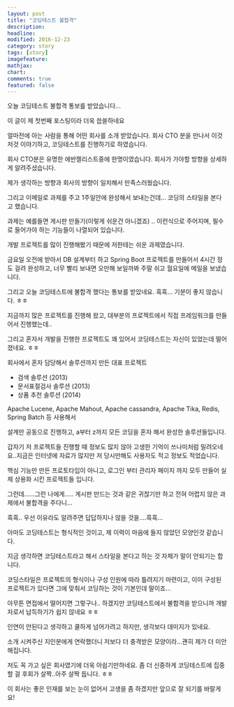 ```yaml
---
layout: post
title: "코딩테스트 불합격"
description: 
headline: 
modified: 2016-12-23
category: story
tags: [story]
imagefeature: 
mathjax: 
chart: 
comments: true
featured: false
---
```


오늘 코딩테스트 불합격 통보를 받았습니다...

이 글이 제 첫번째 포스팅이라 더욱 씁쓸하네요

얼마전에 아는 사람을 통해 어떤 회사를 소개 받았습니다. 회사 CTO 분을 만나서 이것 저것 이야기하고, 코딩테스트를 진행하기로 하였습니다. 

회사 CTO분은 유명한 에반젤리스트중에 한명이였습니다. 회사가 가야할 방향을 상세하게 알려주셨습니다. 

제가 생각하는 방향과 회사의 방향이 일치해서 만족스러웠습니다. 

그리고 이메일로 과제를 주고 1주일안에 완성해서 보내는건데... 코딩의 스타일을 본다고 했습니다. 

과제는 예를들면 게시판 만들기(이렇게 쉬운건 아니겠죠) .. 이런식으로 주어지며, 필수로 들어가야 하는 기능들이 나열되어 있습니다.   

개발 프로젝트를 많이 진행해봤기 때문에 저한테는 쉬운 과제였습니다. 

금요일 오전에 받아서 DB 설계부터 하고 Spring Boot 프로젝트를 만들어서 4시간 정도 걸려 완성하고, 너무 빨리 보내면 오만해 보일까봐 주말 쉬고 월요일에 메일을 보냈습니다. 

그리고 오늘 코딩테스트에 불합격 했다는 통보를 받았네요. 흑흑... 기분이 좋지 않습니다. ㅎㅎ


지금까지 많은 프로젝트를 진행해 왔고, 대부분의 프로젝트에서 직접 프레임워크를 만들어서 진행했는데..

그리고 혼자서 개발을 진행한 프로젝트도 꽤 있어서 코딩테스트는 자신이 있었는데 떨어졌네요. ㅎㅎ

회사에서 혼자 담당해서 솔루션까지 만든 대표 프로젝트
 
-  검색 솔루션 (2013)
-  문서표절검사 솔루션 (2013)
-  상품 추천 솔루션 (2014)

Apache Lucene, Apache Mahout, Apache cassandra, Apache Tika, Redis, Spring Batch 등 사용해서 
 
 설계만 공동으로 진행하고, a부터 z까지 모든 코딩을 혼자 해서 완성한 솔루션들입니다. 
 
 갑자기 저 프로젝트들 진행할 때 정보도 많지 않아 고생한 기억이 쓰나미처럼 밀려오네요..지금은 인터넷에 자료가 많지만 저 당시만해도 사용자도 적고 정보도 적었습니다.
 
 핵심 기능만 만든 프로토타입이 아니고, 로그인 부터 관리자 페이지 까지 모두 만들어 실제 상용화 시킨 프로젝트들 입니다.

그런데......그런 나에게..... 게시판 만드는 것과 같은 귀찮기만 하고 전혀 어렵지 않은 과제에서 불합격을 주다니...

흑흑.. 우선 이유라도 알려주면 답답하지나 않을 것을....흑흑...


아마도 코딩테스트는 형식적인 것이고, 제 이력이 마음에 들지 않았던 모양인것 같습니다. 

지금 생각하면 코딩테스트라고 해서 스타일을 본다고 하는 것 자체가 말이 안되기는 합니다.

코딩스타일은 프로젝트의 형식이나 구성 인원에 따라 틀려지기 마련이고, 이미 구성된 프로젝트가 있다면 그에 맞춰서 코딩하는 것이 기본인데 말이죠...

아무튼 면접에서 떨어지면 그렇구나.. 하겠지만 코딩테스트에서 불합격을 받으니까 개발자로서 납득하기가 쉽지 않네요 ㅎㅎ

인연이 안된다고 생각하고 쿨하게 넘어가려고 하지만, 생각보다 데미지가 있네요.

소개 시켜주신 지인분에게 연락했더니 저보다 더 충격받은 모양이라...괜히 제가 더 미안해집니다. 

저도 꼭 가고 싶은 회사였기에 더욱 아쉽기만하네요. 좀 더 신중하게 코딩테스트에 집중할 걸 후회가 살짝..아주 살짝 듭니다. ㅎㅎ

이  회사는 좋은 인재를 보는 눈이 없어서 고생을 좀 하겠지만 앞으로 잘 되기를 바랄게요!



